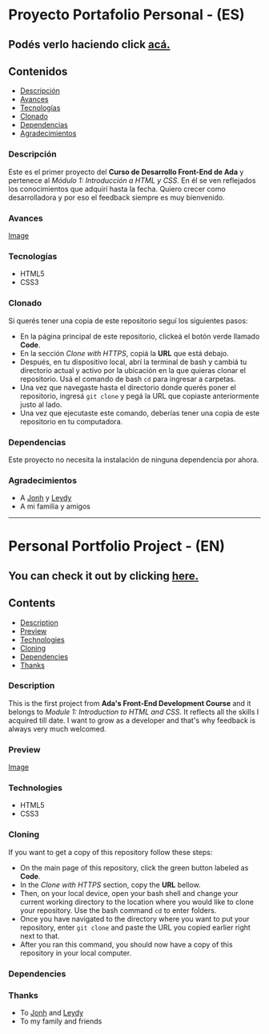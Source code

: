 # Proyecto Portafolio Personal - (ES)

## Podés verlo haciendo click [acá.](https://lucilaguajardo.github.io/proyecto-portafolio-personal/)

## Contenidos

* [Descripción](#descripción)
* [Avances](#avances)
* [Tecnologías](#tecnologías)
* [Clonado](#clonado)
* [Dependencias](#dependencias)
* [Agradecimientos](#agradecimientos)

### Descripción

Este es el primer proyecto del **Curso de Desarrollo Front-End de Ada** y pertenece al *Módulo 1: Introducción a HTML y CSS*. En él se ven reflejados los conocimientos que adquirí hasta la fecha. Quiero crecer como desarrolladora y por eso el feedback siempre es muy bienvenido.

### Avances

[Image](http://url/a.png)

### Tecnologías

* HTML5
* CSS3

### Clonado

Si querés tener una copia de este repositorio seguí los siguientes pasos:

  - En la página principal de este repositorio, clickeá el botón verde llamado **Code**.
  - En la sección *Clone with HTTPS*, copiá la **URL** que está debajo.
  - Después, en tu dispositivo local, abrí la terminal de bash y cambiá tu directorio actual y activo por la ubicación en la que quieras clonar el repositorio. Usá el comando de bash `cd` para ingresar a carpetas.
  - Una vez que navegaste hasta el directorio donde querés poner el repositorio, ingresá `git clone` y pegá la URL que copiaste anteriormente justo al lado.
  - Una vez que ejecutaste este comando, deberías tener una copia de este repositorio en tu computadora.

### Dependencias

Este proyecto no necesita la instalación de ninguna dependencia por ahora.

### Agradecimientos

* A [Jonh](https://github.com/Jonhks) y [Leydy](https://github.com/leydyk93)
* A mi familia y amigos
---

# Personal Portfolio Project - (EN)

## You can check it out by clicking [here.](https://lucilaguajardo.github.io/proyecto-portafolio-personal/)

## Contents

* [Description](#description)
* [Preview](#preview)
* [Technologies](#technologies)
* [Cloning](#cloning)
* [Dependencies](#dependencies)
* [Thanks](#thanks)

### Description

This is the first project from **Ada's Front-End Development Course** and it belongs to *Module 1: Introduction to HTML and CSS*. It reflects all the skills I acquired till date. I want to grow as a developer and that's why feedback is always very much welcomed.

### Preview

[Image](http://url/a.png)

### Technologies

* HTML5
* CSS3

### Cloning

If you want to get a copy of this repository follow these steps:

  - On the main page of this repository, click the green button labeled as **Code**. 
  - In the *Clone with HTTPS* section, copy the **URL** bellow.
  - Then, on your local device, open your bash shell and change your current working directory to the location where you would like to clone your repository. Use the bash command `cd` to enter folders.
  - Once you have navigated to the directory where you want to put your repository, enter `git clone` and paste the URL you copied earlier right next to that.
  - After you ran this command, you should now have a copy of this repository in your local computer.

### Dependencies

### Thanks

* To [Jonh](https://github.com/Jonhks) and [Leydy](https://github.com/leydyk93)
* To my family and friends